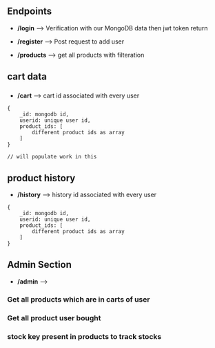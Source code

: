 ## Endpoints

- **/login** --> Verification with our MongoDB data then jwt token return

- **/register** --> Post request to add user

- **/products** --> get all products with filteration


## cart data
### 
- **/cart** --> cart id associated with every user 

```
{
    _id: mongodb id,
    userid: unique user id,
    product_ids: [
        different product ids as array
    ]
}

// will populate work in this
```


## product history
- **/history** --> history id associated with every user 

```
{
    _id: mongodb id,
    userid: unique user id,
    product_ids: [
        different product ids as array
    ]
}
```


## Admin Section
- **/admin** --> 
### Get all products which are in carts of user
### Get all product user bought
### stock key present in products to track stocks





